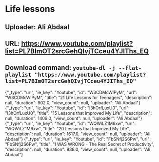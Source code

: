 # Life lessons
## Uploader: Ali Abdaal
## URL: https://www.youtube.com/playlist?list=PL7BImOT2srcGehQIvjTCceu4YJIThs_EQ
## Download command: `youtube-dl -j --flat-playlist "https://www.youtube.com/playlist?list=PL7BImOT2srcGehQIvjTCceu4YJIThs_EQ"`

{"_type": "url", "ie_key": "Youtube", "id": "W3CDMcWlPyM", "url": "W3CDMcWlPyM", "title": "21 Life Lessons for Teenagers", "description": null, "duration": 902.0, "view_count": null, "uploader": "Ali Abdaal"}
{"_type": "url", "ie_key": "Youtube", "id": "l3hOrfLuxU0", "url": "l3hOrfLuxU0", "title": "15 Lessons that Improved My Life", "description": null, "duration": 1409.0, "view_count": null, "uploader": "Ali Abdaal"}
{"_type": "url", "ie_key": "Youtube", "id": "WQWiLZ1M6xw", "url": "WQWiLZ1M6xw", "title": "20 Lessons that Improved My Life", "description": null, "duration": 1617.0, "view_count": null, "uploader": "Ali Abdaal"}
{"_type": "url", "ie_key": "Youtube", "id": "FbSNfj2S6Pw", "url": "FbSNfj2S6Pw", "title": "I WAS WRONG - The Real Secret of Productivity", "description": null, "duration": 838.0, "view_count": null, "uploader": "Ali Abdaal"}
